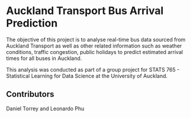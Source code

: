 # Auckland Transport Bus Arrival Prediction

The objective of this project is to analyse real-time bus data sourced from Auckland Transport as well as other related information such as weather conditions, traffic congestion, public holidays to predict estimated arrival times for all buses in Auckland. 

This analysis was conducted as part of a group project for STATS 765 - Statistical Learning for Data Science at the University of Auckland.

## Contributors
Daniel Torrey and Leonardo Phu
